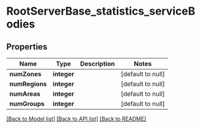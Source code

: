 # RootServerBase_statistics_serviceBodies

## Properties
Name | Type | Description | Notes
------------ | ------------- | ------------- | -------------
**numZones** | **integer** |  | [default to null]
**numRegions** | **integer** |  | [default to null]
**numAreas** | **integer** |  | [default to null]
**numGroups** | **integer** |  | [default to null]

[[Back to Model list]](../README.md#documentation-for-models) [[Back to API list]](../README.md#documentation-for-api-endpoints) [[Back to README]](../README.md)


